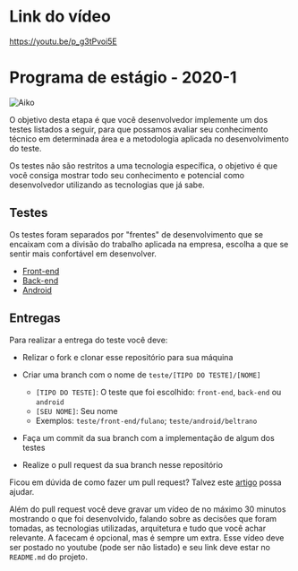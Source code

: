 # Link do vídeo
https://youtu.be/p_g3tPvoi5E

# Programa de estágio - 2020-1

![Aiko](imagens/aiko.png)

O objetivo desta etapa é que você desenvolvedor implemente um dos testes listados a seguir, para que possamos avaliar seu conhecimento técnico em determinada área e a metodologia aplicada no desenvolvimento do teste.

Os testes não são restritos a uma tecnologia específica, o objetivo é que você consiga mostrar todo seu conhecimento e potencial como desenvolvedor utilizando as tecnologias que já sabe.

## Testes

Os testes foram separados por "frentes" de desenvolvimento que se encaixam com a divisão do trabalho aplicada na empresa, escolha a que se sentir mais confortável em desenvolver.

* [Front-end](front-end.md)
* [Back-end](back-end.md)
* [Android](android.md)

## Entregas

Para realizar a entrega do teste você deve:

* Relizar o fork e clonar esse repositório para sua máquina
  
* Criar uma branch com o nome de `teste/[TIPO DO TESTE]/[NOME]`
  * `[TIPO DO TESTE]`: O teste que foi escolhido: `front-end`, `back-end` ou `android`
  * `[SEU NOME]`: Seu nome
  * Exemplos: `teste/front-end/fulano`; `teste/android/beltrano`
  
* Faça um commit da sua branch com a implementação de algum dos testes
  
* Realize o pull request da sua branch nesse repositório

Ficou em dúvida de como fazer um pull request? Talvez este [artigo](https://terminalroot.com.br/2017/12/como-criar-um-pull-request-no-github.html) possa ajudar.

Além do pull request você deve gravar um vídeo de no máximo 30 minutos mostrando o que foi desenvolvido, falando sobre as decisões que foram tomadas, as tecnologias utilizadas, arquitetura e tudo que você achar relevante. A facecam é opcional, mas é sempre um extra. Esse vídeo deve ser postado no youtube (pode ser não listado) e seu link deve estar no `README.md` do projeto.
